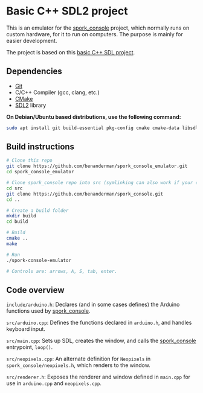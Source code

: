 # Basic C++ SDL2 project

This is an emulator for the [spork_console][] project, which normally runs on custom hardware, for it to run on computers. The purpose is mainly for easier development.

The project is based on this [basic C++ SDL project](https://github.com/aminosbh/basic-cpp-sdl-project).

## Dependencies

- [Git][]
- C/C++ Compiler (gcc, clang, etc.)
- [CMake][]
- [SDL2][SDL] library

**On Debian/Ubuntu based distributions, use the following command:**

```sh
sudo apt install git build-essential pkg-config cmake cmake-data libsdl2-dev
```

## Build instructions

```sh
# Clone this repo
git clone https://github.com/benanderman/spork_console_emulator.git
cd spork_console_emulator

# Clone spork_console repo into src (symlinking can also work if your compiler supports it)
cd src
git clone https://github.com/benanderman/spork_console.git
cd ..

# Create a build folder
mkdir build
cd build

# Build
cmake ..
make

# Run
./spork-console-emulator

# Controls are: arrows, A, S, tab, enter.
```

## Code overview

`include/arduino.h`: Declares (and in some cases defines) the Arduino functions used by [spork_console][].

`src/arduino.cpp`: Defines the functions declared in `arduino.h`, and handles keyboard input.

`src/main.cpp`: Sets up SDL, creates the window, and calls the [spork_console][] entrypoint, `loop()`.

`src/neopixels.cpp`: An alternate definition for `Neopixels` in `spork_console/neopixels.h`, which renders to the window.

`src/renderer.h`: Exposes the renderer and window defined in `main.cpp` for use in `arduino.cpp` and `neopixels.cpp`.

[SDL]: https://www.libsdl.org
[CMake]: https://cmake.org
[Git]: https://git-scm.com
[spork_console]: https://github.com/benanderman/spork_console/
